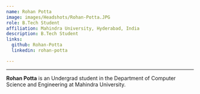 ```yaml
---
name: Rohan Potta
image: images/Headshots/Rohan-Potta.JPG
role: B.Tech Student
affiliation: Mahindra University, Hyderabad, India
description: B.Tech Student
links:
  github: Rohan-Potta
  linkedin: rohan-potta

---
```

---

**Rohan Potta** is an Undergrad student in the Department of Computer Science and Engineering at Mahindra University.

